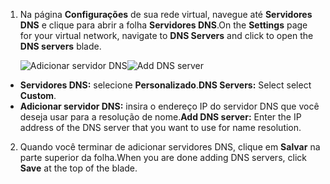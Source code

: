1. <span data-ttu-id="25499-101">Na página **Configurações** de sua rede virtual, navegue até **Servidores DNS** e clique para abrir a folha **Servidores DNS**.</span><span class="sxs-lookup"><span data-stu-id="25499-101">On the **Settings** page for your virtual network, navigate to **DNS Servers** and click to open the **DNS servers** blade.</span></span>

    <span data-ttu-id="25499-102">![Adicionar servidor DNS](./media/vpn-gateway-add-dns-rm-portal/add_dns_server.png "Adicionar Servidor DNS")</span><span class="sxs-lookup"><span data-stu-id="25499-102">![Add DNS server](./media/vpn-gateway-add-dns-rm-portal/add_dns_server.png "Add DNS Server")</span></span>

  - <span data-ttu-id="25499-103">**Servidores DNS:** selecione **Personalizado**.</span><span class="sxs-lookup"><span data-stu-id="25499-103">**DNS Servers:** Select select **Custom**.</span></span>
  - <span data-ttu-id="25499-104">**Adicionar servidor DNS:** insira o endereço IP do servidor DNS que você deseja usar para a resolução de nome.</span><span class="sxs-lookup"><span data-stu-id="25499-104">**Add DNS server:** Enter the IP address of the DNS server that you want to use for name resolution.</span></span>

2. <span data-ttu-id="25499-105">Quando você terminar de adicionar servidores DNS, clique em **Salvar** na parte superior da folha.</span><span class="sxs-lookup"><span data-stu-id="25499-105">When you are done adding DNS servers, click **Save** at the top of the blade.</span></span>